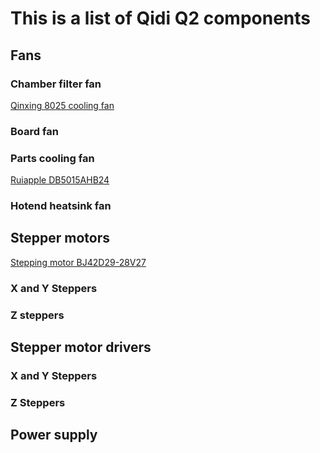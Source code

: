 # This is a list of Qidi Q2 components

## Fans

### Chamber filter fan

[Qinxing 8025 cooling fan](https://alexnld.com/product/av-8025m24b-dc-24v-brushless-cooling-fan-for-diy-black/)

### Board fan

### Parts cooling fan

[Ruiapple DB5015AHB24](https://ruiapple-fan.com/Dc-Blower-Fans/DB-5015A.html)

### Hotend heatsink fan

## Stepper motors

[Stepping motor BJ42D29-28V27](https://en.kelimotor.com/applist_detail/97.html)

### X and Y Steppers

### Z steppers



## Stepper motor drivers

### X and Y Steppers

### Z Steppers

## Power supply

